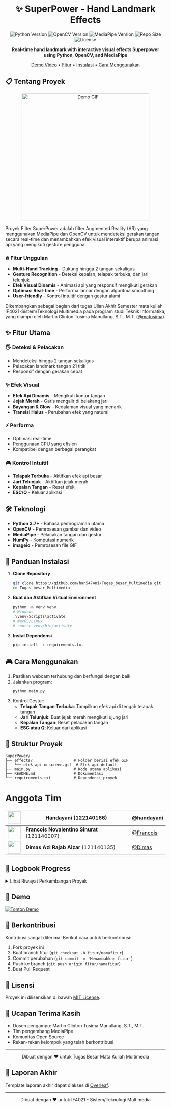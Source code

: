<div align="center">
  <h1>✨ SuperPower - Hand Landmark Effects</h1>
  
  <p align="center">
    <img src="https://img.shields.io/badge/Python-3.7+-blue.svg" alt="Python Version">
    <img src="https://img.shields.io/badge/OpenCV-4.5+-green.svg" alt="OpenCV Version">
    <img src="https://img.shields.io/badge/MediaPipe-0.10+-orange.svg" alt="MediaPipe Version">
    <img src="https://img.shields.io/github/repo-size/han5474ni/Tugas_besar_Multimedia" alt="Repo Size">
    <img src="https://img.shields.io/github/license/han5474ni/Tugas_besar_Multimedia" alt="License">
  </p>
  
  <p><b>Real-time hand landmark with interactive visual effects Superpower using Python, OpenCV, and MediaPipe</b></p>
  
  [Demo Video](https://youtu.be/OW3rP_mNTUo) •
  [Fitur](#-fitur-utama) •
  [Instalasi](#-panduan-instalasi) •
  [Cara Menggunakan](#-cara-menggunakan)
</div>

## 📋 Tentang Proyek

<div align="center">
  <img src="https://youtu.be/OW3rP_mNTUo" width="400" alt="Demo GIF">
</div>

Proyek Filter SuperPower adalah filter Augmented Reality (AR) yang menggunakan MediaPipe dan OpenCV untuk mendeteksi gerakan tangan secara real-time dan menambahkan efek visual interaktif berupa animasi api yang mengikuti gesture pengguna. 

### 🔥 Fitur Unggulan
- **Multi-Hand Tracking** - Dukung hingga 2 tangan sekaligus
- **Gesture Recognition** - Deteksi kepalan, telapak terbuka, dan jari telunjuk
- **Efek Visual Dinamis** - Animasi api yang responsif mengikuti gerakan
- **Optimasi Real-time** - Performa lancar dengan algoritma smoothing
- **User-friendly** - Kontrol intuitif dengan gestur alami

Dikembangkan sebagai bagian dari tugas Ujian Akhir Semester mata kuliah IF4021-Sistem/Teknologi Multimedia pada program studi Teknik Informatika, yang diampu oleh Martin Clinton Tosima Manullang, S.T., M.T. ([@mctosima](https://github.com/mctosima)).

## ✨ Fitur Utama

### 🖐️ Deteksi & Pelacakan
- Mendeteksi hingga 2 tangan sekaligus
- Pelacakan landmark tangan 21 titik
- Responsif dengan gerakan cepat

### ✨ Efek Visual
- **Efek Api Dinamis** - Mengikuti kontur tangan
- **Jejak Merah** - Garis mengalir di belakang jari
- **Bayangan & Glow** - Kedalaman visual yang menarik
- **Transisi Halus** - Perubahan efek yang natural

### ⚡ Performa
- Optimasi real-time
- Penggunaan CPU yang efisien
- Kompatibel dengan berbagai perangkat

### 🎮 Kontrol Intuitif
- **Telapak Terbuka** - Aktifkan efek api besar
- **Jari Telunjuk** - Aktifkan jejak merah
- **Kepalan Tangan** - Reset efek
- **ESC/Q** - Keluar aplikasi

## 🛠️ Teknologi

- **Python 3.7+** - Bahasa pemrograman utama
- **OpenCV** - Pemrosesan gambar dan video
- **MediaPipe** - Pelacakan tangan dan gestur
- **NumPy** - Komputasi numerik
- **imageio** - Pemrosesan file GIF

## 🚀 Panduan Instalasi

1. **Clone Repository**
   ```bash
   git clone https://github.com/han5474ni/Tugas_besar_Multimedia.git
   cd Tugas_besar_Multimedia
   ```

2. **Buat dan Aktifkan Virtual Environment**
   ```bash
   python -m venv venv
   # Windows
   .\venv\Scripts\activate
   # macOS/Linux
   # source venv/bin/activate
   ```

3. **Instal Dependensi**
   ```bash
   pip install -r requirements.txt
   ```

## 🎮 Cara Menggunakan

1. Pastikan webcam terhubung dan berfungsi dengan baik
2. Jalankan program:
   ```bash
   python main.py
   ```
3. Kontrol Gestur:
   - **Telapak Tangan Terbuka**: Tampilkan efek api di tengah telapak tangan
   - **Jari Telunjuk**: Buat jejak merah mengikuti ujung jari
   - **Kepalan Tangan**: Reset pelacakan tangan
   - **ESC atau Q**: Keluar dari aplikasi

## 📁 Struktur Proyek

```
SuperPower/
├── effects/                  # Folder berisi efek GIF
│   └── efek-api-unscreen.gif  # Efek api default
├── main.py                   # Kode utama aplikasi
├── README.md                 # Dokumentasi
└── requirements.txt          # Dependensi proyek
```


# Anggota Tim
| <img src="https://ik.imagekit.io/fliiaytbv/Cuplikan%20layar%202025-05-08%20111417.png?updatedAt=1746678657462" width="40"/> | **Handayani** (122140166) | [@handayani](https://github.com/han5474ni) |
|------------------------------------|----------------------------------|--------------------------------------|
| <img src="https://github.com/user-attachments/assets/e6e42d96-1efe-4c66-89ae-a4e16cb57a2e" width="40"/> | **Francois Novalentino Sinurat** (121140007) | [@Francois](https://github.com/FrancoisSinurat) |
| <img src="https://github.com/user-attachments/assets/f9e81343-d8f8-4783-96e3-c316d81795c5" width="40"/> | **Dimas Azi Rajab Aizar** (121140135) | [@Dimas](https://github.com/DimasAzi24) |


## 📅 Logbook Progress

<details>
<summary>Lihat Riwayat Perkembangan Proyek</summary>

| Minggu | Tanggal       | Progress |
|--------|---------------|----------|
| 1 | 24/04/2025 | • Inisialisasi proyek<br>• Penyusunan rencana pengembangan |
| 2 | 25/04/2025 | • Riset teknologi<br>• Pengumpulan referensi proyek serupa |
| 3 | 02/05/2025 | • Implementasi deteksi tangan real-time<br>• Integrasi efek api dasar<br>• Pembuatan UI kontrol |
| 4 | 08/05/2025 | • Pembuatan template laporan<br>• Dokumentasi kode |
| 5 | 21/05/2025 | • Optimasi kode<br>• Perbaikan bug |
| 6 | 30/05/2025 | • Penyusunan laporan<br>• Pengujian performa |
| 7 | 31/05/2025 | • Implementasi Finger Trail System<br>• Finalisasi laporan |

</details>

## 🎥 Demo

[![Tonton Demo](https://img.youtube.com/vi/VIDEO_ID/0.jpg)](https://youtu.be/VIDEO_ID)

## 🤝 Berkontribusi

Kontribusi sangat diterima! Berikut cara untuk berkontribusi:

1. Fork proyek ini
2. Buat branch fitur (`git checkout -b fitur/namafitur`)
3. Commit perubahan (`git commit -m 'Menambahkan fitur'`)
4. Push ke branch (`git push origin fitur/namafitur`)
5. Buat Pull Request

## 📜 Lisensi

Proyek ini dilisensikan di bawah [MIT License](LICENSE).

## 🙏 Ucapan Terima Kasih

- Dosen pengampu: Martin Clinton Tosima Manullang, S.T., M.T.
- Tim pengembang MediaPipe
- Komunitas Open Source
- Rekan-rekan kelompok yang telah berkontribusi

---

<div align="center">
  Dibuat dengan ❤️ untuk Tugas Besar Mata Kuliah Multimedia
</div>

## 📝 Laporan Akhir

Template laporan akhir dapat diakses di [Overleaf](https://www.overleaf.com/7171988215mcwqvnjyscxm#abf677).

---
<div align="center">
  Dibuat dengan ❤️ untuk IF4021 - Sistem/Teknologi Multimedia
</div>

